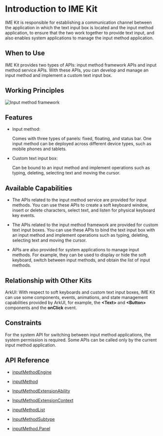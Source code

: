 # Introduction to IME Kit
<!--Kit: IME Kit-->
<!--Subsystem: MiscServices-->
<!--Owner: @illybyy-->
<!--Designer: @andeszhang-->
<!--Tester: @murphy1984-->
<!--Adviser: @zhang_yixin13-->

IME Kit is responsible for establishing a communication channel between the application in which the text input box is located and the input method application, to ensure that the two work together to provide text input, and also enables system applications to manage the input method application.


## When to Use

IME Kit provides two types of APIs: input method framework APIs and input method service APIs. With these APIs, you can develop and manage an input method and implement a custom text input box.


## Working Principles

![Input method framework](./figures/input-method-framework.png)

## Features

- Input method:

  Comes with three types of panels: fixed, floating, and status bar. One input method can be deployed across different device types, such as mobile phones and tablets.

- Custom text input box:

  Can be bound to an input method and implement operations such as typing, deleting, selecting text and moving the cursor.


## Available Capabilities

- The APIs related to the input method service are provided for input methods. You can use these APIs to create a soft keyboard window, insert or delete characters, select text, and listen for physical keyboard key events.

- The APIs related to the input method framework are provided for custom text input boxes. You can use these APIs to bind the text input box with an input method and implement operations such as typing, deleting, selecting text and moving the cursor.

- APIs are also provided for system applications to manage input methods. For example, they can be used to display or hide the soft keyboard, switch between input methods, and obtain the list of input methods.


## Relationship with Other Kits

ArkUI: With respect to soft keyboards and custom text input boxes, IME Kit can use some components, events, animations, and state management capabilities provided by ArkUI, for example, the **\<Text>** and **\<Button>** components and the **onClick** event.


## Constraints

For the system API for switching between input method applications, the system permission is required. Some APIs can be called only by the current input method application.


## API Reference

- [inputMethodEngine](../reference/apis-ime-kit/js-apis-inputmethodengine.md)

- [inputMethod](../reference/apis-ime-kit/js-apis-inputmethod.md)

- [InputMethodExtensionAbility](../reference/apis-ime-kit/js-apis-inputmethod-extension-ability.md)

- [InputMethodExtensionContext](../reference/apis-ime-kit/js-apis-inputmethod-extension-context.md)

- [inputMethodList](../reference/apis-ime-kit/js-apis-inputmethodlist.md)

- [InputMethodSubtype](../reference/apis-ime-kit/js-apis-inputmethod-subtype.md)

- [inputMethod.Panel](../reference/apis-ime-kit/js-apis-inputmethod-panel.md)
